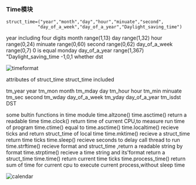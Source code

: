 ### Time模块

```
struct_time=("year","month","day","hour","minuate","second",
            "day_of_a_week","day_of_a_year","Daylight_saving_time")
```

year                                  including four digits
month                                 range(1,13)
day                                       range(1,32)
hour                                     range(0,24)
minuate                               range(0,60)
second                                 range(0,62)
day_of_a_week                   range(0,7) 0 is equal monday
day_of_a_year                     range(1,367)
"Daylight_saving_time        -1,0,1 whether dst

![timeformat](/home/liuhao/Pictures/timeformat.png)



attributes of struct_time     struct_time included

tm_year                                            year
tm_mon                                         month
tm_mday                                         day
tm_hour                                          hour
tm_min                                          minuate
tm_sec                                           second
tm_wday                                      day_of_a_week
tm_yday                                       day_of_a_year
tm_isdst                                             DST

some bultin functions in time module
time.altzone() 
time.asctime()  return a readable time
time.clock()       return time of current CPU,to measure run time of program
time.ctime()      equal to time.asctime()
time.localtime()     recieve ticks and return struct_time of local time
time.mktime()        recieve a struct_time return time ticks
time.sleep()            recieve seconds to delay call thread to run
time.strftime()       recieve format and struct_time ,return a readable string by format
time.strptime()      recieve a time string and its'format return a struct_time
time.time()             return current time ticks
time.process_time()  return sum of time for current cpu to execute current process,without sleep   time



![calendar](/home/liuhao/Pictures/calendar.png)